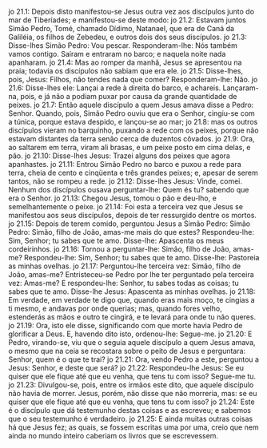 jo 21.1: Depois disto manifestou-se Jesus outra vez aos discípulos junto do mar de Tiberíades; e manifestou-se deste modo:
jo 21.2: Estavam juntos Simão Pedro, Tomé, chamado Dídimo, Natanael, que era de Caná da Galiléia, os filhos de Zebedeu, e outros dois dos seus discípulos.
jo 21.3: Disse-lhes Simão Pedro: Vou pescar. Responderam-lhe: Nós também vamos contigo. Saíram e entraram no barco; e naquela noite nada apanharam.
jo 21.4: Mas ao romper da manhã, Jesus se apresentou na praia; todavia os discípulos não sabiam que era ele.
jo 21.5: Disse-lhes, pois, Jesus: Filhos, não tendes nada que comer? Responderam-lhe: Não.
jo 21.6: Disse-lhes ele: Lançai a rede à direita do barco, e achareis. Lançaram-na, pois, e já não a podiam puxar por causa da grande quantidade de peixes.
jo 21.7: Então aquele discípulo a quem Jesus amava disse a Pedro: Senhor. Quando, pois, Simão Pedro ouviu que era o Senhor, cingiu-se com a túnica, porque estava despido, e lançou-se ao mar;
jo 21.8: mas os outros discípulos vieram no barquinho, puxando a rede com os peixes, porque não estavam distantes da terra senão cerca de duzentos côvados.
jo 21.9: Ora, ao saltarem em terra, viram ali brasas, e um peixe posto em cima delas, e pão.
jo 21.10: Disse-lhes Jesus: Trazei alguns dos peixes que agora apanhastes.
jo 21.11: Entrou Simão Pedro no barco e puxou a rede para terra, cheia de cento e cinqüenta e três grandes peixes; e, apesar de serem tantos, não se rompeu a rede.
jo 21.12: Disse-lhes Jesus: Vinde, comei. Nenhum dos discípulos ousava perguntar-lhe: Quem és tu? sabendo que era o Senhor.
jo 21.13: Chegou Jesus, tomou o pão e deu-lho, e semelhantemente o peixe.
jo 21.14: Foi esta a terceira vez que Jesus se manifestou aos seus discípulos, depois de ter ressurgido dentre os mortos.
jo 21.15: Depois de terem comido, perguntou Jesus a Simão Pedro: Simão Pedro: Simão, filho de João, amas-me mais do que estes? Respondeu-lhe: Sim, Senhor; tu sabes que te amo. Disse-lhe: Apascenta os meus cordeirinhos.
jo 21.16: Tornou a perguntar-lhe: Simão, filho de João, amas-me? Respondeu-lhe: Sim, Senhor; tu sabes que te amo. Disse-lhe: Pastoreia as minhas ovelhas.
jo 21.17: Perguntou-lhe terceira vez: Simão, filho de João, amas-me? Entristeceu-se Pedro por lhe ter perguntado pela terceira vez: Amas-me? E respondeu-lhe: Senhor, tu sabes todas as coisas; tu sabes que te amo. Disse-lhe Jesus: Apascenta as minhas ovelhas.
jo 21.18: Em verdade, em verdade te digo que, quando eras mais moço, te cingias a ti mesmo, e andavas por onde querias; mas, quando fores velho, estenderás as mãos e outro te cingirá, e te levará para onde tu não queres.
jo 21.19: Ora, isto ele disse, significando com que morte havia Pedro de glorificar a Deus. E, havendo dito isto, ordenou-lhe: Segue-me.
jo 21.20: E Pedro, virando-se, viu que o seguia aquele discípulo a quem Jesus amava, o mesmo que na ceia se recostara sobre o peito de Jesus e perguntara: Senhor, quem é o que te trai?
jo 21.21: Ora, vendo Pedro a este, perguntou a Jesus: Senhor, e deste que será?
jo 21.22: Respondeu-lhe Jesus: Se eu quiser que ele fique até que eu venha, que tens tu com isso? Segue-me tu.
jo 21.23: Divulgou-se, pois, entre os irmãos este dito, que aquele discípulo não havia de morrer. Jesus, porém, não disse que não morreria, mas: se eu quiser que ele fique até que eu venha, que tens tu com isso?
jo 21.24: Este é o discípulo que dá testemunho destas coisas e as escreveu; e sabemos que o seu testemunho é verdadeiro.
jo 21.25: E ainda muitas outras coisas há que Jesus fez; as quais, se fossem escritas uma por uma, creio que nem ainda no mundo inteiro caberiam os livros que se escrevessem.
